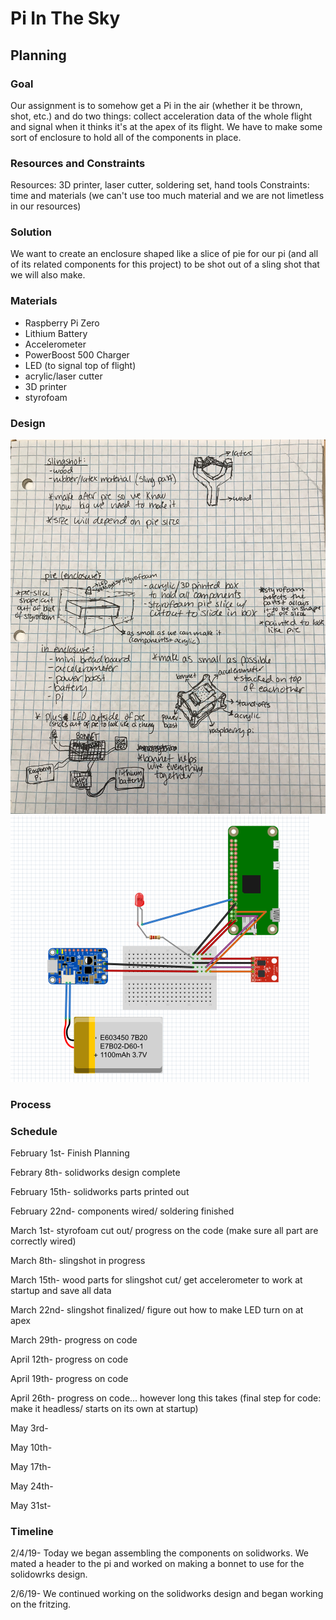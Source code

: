 # Pi In The Sky

## Planning

### Goal
Our assignment is to somehow get a Pi in the air (whether it be thrown, shot, etc.) and do two things: collect acceleration data of the whole flight and signal when it thinks it's at the apex of its flight. We have to make some sort of enclosure to hold all of the components in place. 

### Resources and Constraints
Resources: 3D printer, laser cutter, soldering set, hand tools
Constraints: time and materials (we can't use too much material and we are not limetless in our resources)

### Solution
We want to create an enclosure shaped like a slice of pie for our pi (and all of its related components for this project) to be shot out of a sling shot that we will also make. 

### Materials
- Raspberry Pi Zero
- Lithium Battery
- Accelerometer
- PowerBoost 500 Charger
- LED (to signal top of flight)
- acrylic/laser cutter
- 3D printer
- styrofoam

### Design
![PiInTheSkyPlanning](https://github.com/jdreese79/PiInTheSky/blob/master/IMG_8211.jpg)
![PiInTheSkyFrtitzingDiagram](https://github.com/jdreese79/PiInTheSky/blob/master/elodiejackfritzingimage.PNG)

### Process



### Schedule

February 1st- Finish Planning

Febrary 8th- solidworks design complete

February 15th- solidworks parts printed out

February 22nd- components wired/ soldering finished

March 1st- styrofoam cut out/ progress on the code (make sure all part are correctly wired)

March 8th- slingshot in progress

March 15th- wood parts for slingshot cut/ get accelerometer to work at startup and save all data 

March 22nd- slingshot finalized/ figure out how to make LED turn on at apex

March 29th- progress on code

April 12th- progress on code

April 19th- progress on code

April 26th- progress on code... however long this takes (final step for code: make it headless/ starts on its own at startup)

May 3rd-

May 10th-

May 17th-

May 24th-

May 31st- 

### Timeline

2/4/19- Today we began assembling the components on solidworks. We mated a header to the pi and worked on making a bonnet to use for the solidowrks design.

2/6/19- We continued working on the solidworks design and began working on the fritzing.


